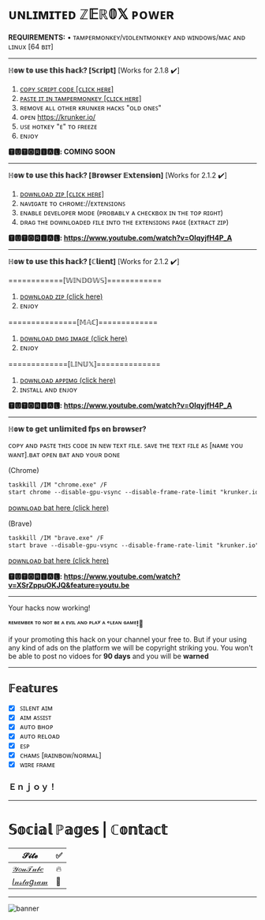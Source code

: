# ᴜɴʟɪᴍɪᴛᴇᴅ ℤ𝔼ℝ𝟘𝕏 ᴘᴏᴡᴇʀ

<b>REQUIREMENTS:</b> • ᴛᴀᴍᴘᴇʀᴍᴏɴᴋᴇʏ/ᴠɪᴏʟᴇɴᴛᴍᴏɴᴋᴇʏ ᴀɴᴅ ᴡɪɴᴅᴏᴡs/ᴍᴀᴄ ᴀɴᴅ ʟɪɴᴜx  [64 ʙɪᴛ]</br>
_________________________________________________________________________
**ℍ𝕠𝕨 𝕥𝕠 𝕦𝕤𝕖 𝕥𝕙𝕚𝕤 𝕙𝕒𝕔𝕜? [𝕊𝕔𝕣𝕚𝕡𝕥]** [Works for 2.1.8 ✔️]

1. [ᴄᴏᴘʏ ꜱᴄʀɪᴘᴛ ᴄᴏᴅᴇ [ᴄʟɪᴄᴋ ʜᴇʀᴇ]](https://raw.githubusercontent.com/ZaresPlusX/Krunker_ZER0X/master/%EA%9C%B1%E1%B4%84%CA%80%C9%AA%E1%B4%98%E1%B4%9B/freezehack.js)
2. [ᴘᴀꜱᴛᴇ ɪᴛ ɪɴ ᴛᴀᴍᴘᴇʀᴍᴏɴᴋᴇʏ [ᴄʟɪᴄᴋ ʜᴇʀᴇ]](https://www.tampermonkey.net/)
3. ʀᴇᴍᴏᴠᴇ ᴀʟʟ ᴏᴛʜᴇʀ ᴋʀᴜɴᴋᴇʀ ʜᴀᴄᴋꜱ "ᴏʟᴅ ᴏɴᴇꜱ"
4. ᴏᴘᴇɴ https://krunker.io/
5. ᴜꜱᴇ ʜᴏᴛᴋᴇʏ "ᴇ" ᴛᴏ ꜰʀᴇᴇᴢᴇ
6. ᴇɴᴊᴏʏ

**🆃🆄🆃🅾🆁🅸🅰🅻: COMING SOON**
_________________________________________________________________________
**ℍ𝕠𝕨 𝕥𝕠 𝕦𝕤𝕖 𝕥𝕙𝕚𝕤 𝕙𝕒𝕔𝕜? [𝔹𝕣𝕠𝕨𝕤𝕖𝕣 𝔼𝕩𝕥𝕖𝕟𝕤𝕚𝕠𝕟]** [Works for 2.1.2 ✔️]

1. [ᴅᴏᴡɴʟᴏᴀᴅ ᴢɪᴘ [ᴄʟɪᴄᴋ ʜᴇʀᴇ]](https://github.com/ZaresPlusX/Krunker_ZER0X/releases/download/2.1.2/Krunker.Zares.ext.2.1.2.zip)
2. ɴᴀᴠɪɢᴀᴛᴇ ᴛᴏ ᴄʜʀᴏᴍᴇ://ᴇxᴛᴇɴꜱɪᴏɴꜱ
3. ᴇɴᴀʙʟᴇ ᴅᴇᴠᴇʟᴏᴘᴇʀ ᴍᴏᴅᴇ (ᴘʀᴏʙᴀʙʟʏ ᴀ ᴄʜᴇᴄᴋʙᴏx ɪɴ ᴛʜᴇ ᴛᴏᴘ ʀɪɢʜᴛ)
4. ᴅʀᴀɢ ᴛʜᴇ ᴅᴏᴡɴʟᴏᴀᴅᴇᴅ ꜰɪʟᴇ ɪɴᴛᴏ ᴛʜᴇ ᴇxᴛᴇɴꜱɪᴏɴꜱ ᴘᴀɢᴇ (ᴇxᴛʀᴀᴄᴛ ᴢɪᴘ)

**🆃🆄🆃🅾🆁🅸🅰🅻: https://www.youtube.com/watch?v=OIqyjfH4P_A**
_________________________________________________________________________
**ℍ𝕠𝕨 𝕥𝕠 𝕦𝕤𝕖 𝕥𝕙𝕚𝕤 𝕙𝕒𝕔𝕜? [ℂ𝕝𝕚𝕖𝕟𝕥]** [Works for 2.1.2 ✔️]

============[𝕎𝕀ℕ𝔻𝕆𝕎𝕊]============
1. [ᴅᴏᴡɴʟᴏᴀᴅ ᴢɪᴘ (click here)](https://github.com/ZaresPlusX/Krunker_ZER0X/releases/download/0.1/krunker.skid.client.powered.by.Zares.X.zip)
2. ᴇɴᴊᴏʏ

===============[𝕄𝔸ℂ]=============
1. [ᴅᴏᴡɴʟᴏᴀᴅ ᴅᴍɢ ɪᴍᴀɢᴇ (click here)](https://github.com/ZaresPlusX/Krunker_ZER0X/releases/download/2.0.8/Official.Krunker.io.Client-1.8.3.dmg)
2. ᴇɴᴊᴏʏ

=============[𝕃𝕀ℕ𝕌𝕏]==============
1. [ᴅᴏᴡɴʟᴏᴀᴅ ᴀᴘᴘɪᴍɢ (click here)](https://github.com/ZaresPlusX/Krunker_ZER0X/releases/download/2.0.8.1/Official.Krunker.io.Client-1.8.3.AppImage)
2. ɪɴꜱᴛᴀʟʟ ᴀɴᴅ ᴇɴᴊᴏʏ

**🆃🆄🆃🅾🆁🅸🅰🅻: https://www.youtube.com/watch?v=OIqyjfH4P_A**
_________________________________________________________________________
**ℍ𝕠𝕨 𝕥𝕠 𝕘𝕖𝕥 𝕦𝕟𝕝𝕚𝕞𝕚𝕥𝕖𝕕 𝕗𝕡𝕤 𝕠𝕟 𝕓𝕣𝕠𝕨𝕤𝕖𝕣?**

ᴄᴏᴘʏ ᴀɴᴅ ᴘᴀꜱᴛᴇ ᴛʜɪꜱ ᴄᴏᴅᴇ ɪɴ ɴᴇᴡ ᴛᴇxᴛ ꜰɪʟᴇ. ꜱᴀᴠᴇ ᴛʜᴇ ᴛᴇxᴛ ꜰɪʟᴇ ᴀꜱ [ɴᴀᴍᴇ ʏᴏᴜ ᴡᴀɴᴛ].ʙᴀᴛ ᴏᴘᴇɴ ʙᴀᴛ ᴀɴᴅ ʏᴏᴜʀ ᴅᴏɴᴇ

(Chrome)
```diff
taskkill /IM "chrome.exe" /F
start chrome --disable-gpu-vsync --disable-frame-rate-limit "krunker.io" 
```
[ᴅᴏᴡɴʟᴏᴀᴅ bat here (click here)](https://github.com/ZaresPlusX/Krunker_ZER0X/releases/download/0.4/krunker.unlimited.fps.bat)

(Brave)
```diff
taskkill /IM "brave.exe" /F
start brave --disable-gpu-vsync --disable-frame-rate-limit "krunker.io" 
```
[ᴅᴏᴡɴʟᴏᴀᴅ bat here (click here)](https://github.com/ZaresPlusX/Krunker_ZER0X/releases/download/0.0.1/krunker.unlimited.fps.bat)

**🆃🆄🆃🅾🆁🅸🅰🅻: https://www.youtube.com/watch?v=XSrZppuOKJQ&feature=youtu.be**
_________________________________________________________________________
Your hacks now working!

**ᴿᴱᴹᴱᴹᴮᴱᴿ ᵀᴼ ᴺᴼᵀ ᴮᴱ ᴬ ᴱⱽᴵᴸ ᴬᴺᴰ ᴾᴸᴬʸ ᴬ ᶜᴸᴱᴬᴺ ᴳᴬᴹᴱ!💙**

if your promoting this hack on your channel your free to. But if your using any kind of ads on the platform we will be copyright striking you. You won't be able to post no vidoes for **90 days** and you will be **warned**
______________________________________________________________________________
## 𝔽𝕖𝕒𝕥𝕦𝕣𝕖𝕤

- [x] ꜱɪʟᴇɴᴛ ᴀɪᴍ
- [x] ᴀɪᴍ ᴀꜱꜱɪꜱᴛ
- [x] ᴀᴜᴛᴏ ʙʜᴏᴘ
- [x] ᴀᴜᴛᴏ ʀᴇʟᴏᴀᴅ
- [x] ᴇꜱᴘ
- [x] ᴄʜᴀᴍꜱ [ʀᴀɪɴʙᴏᴡ/ɴᴏʀᴍᴀʟ]
- [x] ᴡɪʀᴇ ꜰʀᴀᴍᴇ

### Ｅｎｊｏｙ！
______________________________________________________________________________
# 𝕊𝕠𝕔𝕚𝕒𝕝 ℙ𝕒𝕘𝕖𝕤 | ℂ𝕠𝕟𝕥𝕒𝕔𝕥

| 𝓢𝓲𝓽𝓮 | ✅ |
| --- | --- |
| [𝒴𝑜𝓊𝒯𝓊𝒷𝑒](https://www.youtube.com/channel/UCLxuarUbS3qzUy2SpLf3WEg) |   🔥  |
| [𝐼𝓃𝓈𝓉𝒶𝑔𝓇𝒶𝓂](https://www.instagram.com/zaresplusx/) |  📸  |
______________________________________________________________________________

![banner](https://i.ytimg.com/vi/EeT1NprHnKg/hqdefault.jpg?sqp=-oaymwEZCNACELwBSFXyq4qpAwsIARUAAIhCGAFwAQ==&rs=AOn4CLAA4cs296RpyJ-Q2km2UtEVARFNNA)
